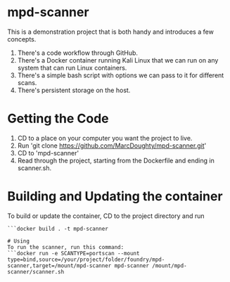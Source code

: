 # mpd-scanner


This is a demonstration project that is both handy and introduces a few concepts.

1. There's a code workflow through GitHub.
2. There's a Docker container running Kali Linux that we can run on any system that can run Linux containers.
3. There's a simple bash script with options we can pass to it for different scans.
4. There's persistent storage on the host.

# Getting the Code
 1. CD to a place on your computer you want the project to live.
 2. Run 'git clone https://github.com/MarcDoughty/mpd-scanner.git'
 3. CD to 'mpd-scanner'
 4. Read through the project, starting from the Dockerfile and ending in scanner.sh.

# Building and Updating the container
To build or update the container, CD to the project directory and run
```docker pull kalilinux/kali-rolling
```docker build . -t mpd-scanner

# Using
To run the scanner, run this command:
```docker run -e SCANTYPE=portscan --mount type=bind,source=/your/project/folder/foundry/mpd-scanner,target=/mount/mpd-scanner mpd-scanner /mount/mpd-scanner/scanner.sh
